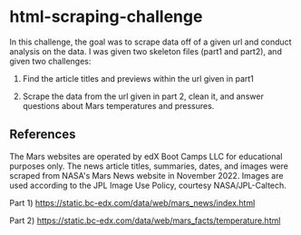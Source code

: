 # html-scraping-challenge
In this challenge, the goal was to scrape data off of a given url and conduct analysis on the data. I was given two skeleton files (part1 and part2), and given two challenges:

1) Find the article titles and previews within the url given in part1

2) Scrape the data from the url given in part 2, clean it, and answer questions about Mars temperatures and pressures.

## References
The Mars websites are operated by edX Boot Camps LLC for educational purposes only. The news article titles, summaries, dates, and images were scraped from NASA's Mars News website in November 2022. Images are used according to the JPL Image Use Policy, courtesy NASA/JPL-Caltech.

Part 1) https://static.bc-edx.com/data/web/mars_news/index.html

Part 2) https://static.bc-edx.com/data/web/mars_facts/temperature.html

